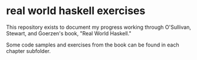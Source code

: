 # real world haskell exercises

This repository exists to document my progress working through O'Sullivan,
Stewart, and Goerzen's book, "Real World Haskell."

Some code samples and exercises from the book can be found in each chapter
subfolder.
